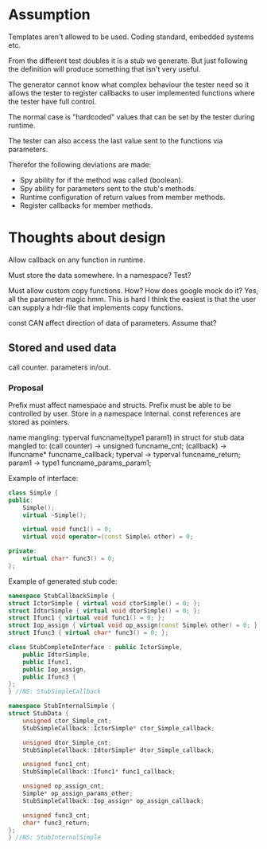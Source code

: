 # Assumption
Templates aren't allowed to be used. Coding standard, embedded systems etc.

From the different test doubles it is a stub we generate. But just following the definition will produce something that isn't very useful.

The generator cannot know what complex behaviour the tester need so it allows the tester to register callbacks to user implemented functions where the tester have full control.

The normal case is "hardcoded" values that can be set by the tester during runtime.

The tester can also access the last value sent to the functions via parameters.

Therefor the following deviations are made:
 - Spy ability for if the method was called (boolean).
 - Spy ability for parameters sent to the stub's methods.
 - Runtime configuration of return values from member methods.
 - Register callbacks for member methods.

# Thoughts about design
Allow callback on any function in runtime.

Must store the data somewhere.
In a namespace? Test?

Must allow custom copy functions.
How?
How does google mock do it?
Yes, all the parameter magic hmm.
This is hard
I think the easiest is that the user can supply a hdr-file that implements copy functions.

const CAN affect direction of data of parameters. Assume that?

## Stored and used data
call counter.
parameters in/out.

### Proposal
Prefix must affect namespace and structs.
Prefix must be able to be controlled by user.
Store in a namespace Internal.
const references are stored as pointers.

name mangling:
typerval funcname(type1 param1)
in struct for stub data mangled to:
(call counter) -> unsigned funcname_cnt;
(callback) -> Ifuncname\* funcname_callback;
typerval -> typerval funcname_return;
param1 -> type1 funcname_params_param1;

Example of interface:
```cpp
class Simple {
public:
    Simple();
    virtual ~Simple();

    virtual void func1() = 0;
    virtual void operator=(const Simple& other) = 0;

private:
    virtual char* func3() = 0;
};
```

Example of generated stub code:
```cpp
namespace StubCallbackSimple {
struct IctorSimple { virtual void ctorSimple() = 0; };
struct IdtorSimple { virtual void dtorSimple() = 0; };
struct Ifunc1 { virtual void func1() = 0; };
struct Iop_assign { virtual void op_assign(const Simple& other) = 0; };
struct Ifunc3 { virtual char* func3() = 0; };

class StubCompleteInterface : public IctorSimple,
    public IdtorSimple,
    public Ifunc1,
    public Iop_assign,
    public Ifunc3 {
};
} //NS: StubSimpleCallback

namespace StubInternalSimple {
struct StubData {
    unsigned ctor_Simple_cnt;
    StubSimpleCallback::IctorSimple* ctor_Simple_callback;

    unsigned dtor_Simple_cnt;
    StubSimpleCallback::IdtorSimple* dtor_Simple_callback;

    unsigned func1_cnt;
    StubSimpleCallback::Ifunc1* func1_callback;

    unsigned op_assign_cnt;
    Simple* op_assign_params_other;
    StubSimpleCallback::Iop_assign* op_assign_callback;

    unsigned func3_cnt;
    char* func3_return;
};
} //NS: StubInternalSimple
```
